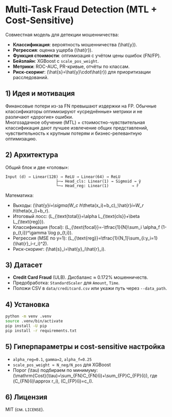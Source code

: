 # Multi-Task Fraud Detection (MTL + Cost-Sensitive)

Совместная модель для детекции мошенничества:
- **Классификация**: вероятность мошенничества \(\hat{y}\).
- **Регрессия**: оценка ущерба \(\hat{r}\).
- **Функция стоимости**: оптимизация с учётом цены ошибок (FN/FP).
- **Бейзлайн**: XGBoost с `scale_pos_weight`.
- **Метрики**: ROC-AUC, PR-кривые, отчёты по классам.
- **Риск-скоринг**: \(\hat{s}=\hat{y}\cdot\hat{r}\) для приоритизации расследований.

## 1) Идея и мотивация

Финансовые потери из-за FN превышают издержки на FP. Обычные классификаторы оптимизируют «усреднённые» метрики и не различают «дорогие» ошибки.  
Многозадачное обучение (MTL) + стоимостно-чувствительная классификация дают лучшее извлечение общих представлений, чувствительность к крупным потерям и бизнес-релевантную оптимизацию.

## 2) Архитектура

Общий блок и две «головы»:

```
Input (d) → Linear(128) → ReLU → Linear(64) → ReLU
                      ├─→ Head_cls: Linear(1) → Sigmoid → ŷ
                      └─→ Head_reg: Linear(1)          → r̂
```

Математика:
- Выходы: \(\hat{y}_i=\sigma(W_c h_\theta(x_i)+b_c),\;\hat{r}_i=W_r h_\theta(x_i)+b_r\).
- Итоговый лосс: \(L_{\text{total}}=\alpha L_{\text{cls}}+\beta L_{\text{reg}}\).
- Классификация (focal): \(L_{\text{focal}}=-\tfrac{1}{N}\sum_i \alpha_f (1-p_{t,i})^\gamma \log p_{t,i}\).
- Регрессия (MSE по y=1): \(L_{\text{reg}}=\tfrac{1}{N_1}\sum_{i:y_i=1}(\hat{r}_i-r_i)^2\).
- Риск-скоринг: \(\hat{s}_i=\hat{y}_i\hat{r}_i\).

## 3) Датасет

- **Credit Card Fraud** (ULB). Дисбаланс ≈ 0.172% мошенничеств.  
- Предобработка: `StandardScaler` для `Amount`, `Time`.  
- Положи CSV в `data/creditcard.csv` или укажи путь через `--data_path`.

## 4) Установка

```bash
python -m venv .venv
source .venv/bin/activate
pip install -U pip
pip install -r requirements.txt
```

## 5) Гиперпараметры и cost-sensitive настройка

- `alpha_reg=0.1`, `gamma=2`, `alpha_f=0.25`  
- `scale_pos_weight ≈ N_neg/N_pos` для XGBoost  
- Порог \(\tau\) подбираем по минимуму:  
  \(\mathrm{Cost}(\tau)=\sum_{FN}C_{FN}(i)+\sum_{FP}C_{FP}(i)\), где \(C_{FN}(i)\approx r_i\), \(C_{FP}(i)=c_I\).



## 6) Лицензия
MIT (см. `LICENSE`).